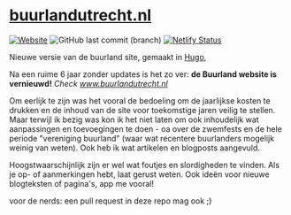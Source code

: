 # [buurlandutrecht.nl](buurlandutrecht.nl)
[![Website](https://img.shields.io/website?down_color=red&down_message=offline&label=buurlandutrecht.nl&up_color=green&up_message=online&url=https%3A%2F%2Fbuurlandutrecht.nl)](https://www.buurlandutrecht.nl) ![GitHub last commit (branch)](https://img.shields.io/github/last-commit/iroQuai/buurlandutrecht.nl/main) [![Netlify Status](https://api.netlify.com/api/v1/badges/65371a63-9511-4c85-b553-61b00d6080a3/deploy-status)](https://app.netlify.com/sites/buurland/deploys) 

Nieuwe versie van de buurland site, gemaakt in [Hugo](https://www.gohugo.io),   

Na een ruime 6 jaar zonder updates is het zo ver: **de Buurland website is vernieuwd!**
_Check www.buurlandutrecht.nl_


Om eerlijk te zijn was het vooral de bedoeling om de jaarlijkse kosten te drukken en de inhoud van de site voor toekomstige jaren veilig te stellen. Maar terwijl ik bezig was kon ik het niet laten om ook inhoudelijk wat aanpassingen en toevoegingen te doen - oa over de zwemfests  en de hele periode "vereniging buurland" (waar wat recentere buurlanders mogelijk weinig van weten). Ook heb ik wat artikelen en blogposts aangevuld.

Hoogstwaarschijnlijk zijn er wel wat foutjes en slordigheden te vinden. Als je op- of aanmerkingen hebt, laat gerust weten. Ook ideën voor nieuwe blogteksten of pagina's, app me vooral! 

voor de nerds: een pull request in deze repo mag ook ;)